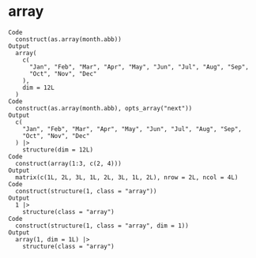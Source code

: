 # array

    Code
      construct(as.array(month.abb))
    Output
      array(
        c(
          "Jan", "Feb", "Mar", "Apr", "May", "Jun", "Jul", "Aug", "Sep",
          "Oct", "Nov", "Dec"
        ),
        dim = 12L
      )
    Code
      construct(as.array(month.abb), opts_array("next"))
    Output
      c(
        "Jan", "Feb", "Mar", "Apr", "May", "Jun", "Jul", "Aug", "Sep",
        "Oct", "Nov", "Dec"
      ) |>
        structure(dim = 12L)
    Code
      construct(array(1:3, c(2, 4)))
    Output
      matrix(c(1L, 2L, 3L, 1L, 2L, 3L, 1L, 2L), nrow = 2L, ncol = 4L)
    Code
      construct(structure(1, class = "array"))
    Output
      1 |>
        structure(class = "array")
    Code
      construct(structure(1, class = "array", dim = 1))
    Output
      array(1, dim = 1L) |>
        structure(class = "array")

